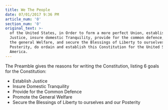 ```yaml
---
title: We The People
date: 07/01/2017 9:36 PM
article_num: '0'
section_num: '0'
original_text: >-
  of the United States, in Order to form a more perfect Union, establish
  Justice, insure domestic Tranquility, provide for the common defence, promote
  the general Welfare, and secure the Blessings of Liberty to ourselves and our
  Posterity, do ordain and establish this Constitution for the United States of
  America.
---
```

The Preamble gives the reasons for writing the Constitution, listing 6 goals for the Constitution:

- Establish Justice
- Insure Domestic Tranquility
- Provide for the Common Defence
- Promote the General Welfare
- Secure the Blessings of Liberty to ourselves and our Posterity

